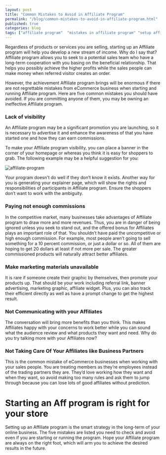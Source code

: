```yaml
---
layout: post
title: "Common Mistakes to Avoid in Affiliate Program"
permalink: "/blog/common-mistakes-to-avoid-in-affiliate-program.html"
published: true
categories: blog
tags: ["affiliate program"  "mistakes in affiliate program" "setup affiliate program" "startup affiliate program"]
---
```


Regardless of products or services you are selling, starting up an Affiliate program will help you develop a new stream of income. Why do I say that? Affiliate program allows you to seek to a potential sales team who have a long-term cooperation with you basing on the beneficial relationship. That helps you possibly achieve the higher profits while the sales people can make money when referred visitor creates an order.

However, the achievement Affiliate program brings will be enormous if there are not regrettable mistakes from eCommerce business when starting and running Affiliate program. Here are five common mistakes you should have avoided. If you are committing anyone of them, you may be owning an ineffective Affiliate program.

### Lack of visibility

An Affiliate program may be a significant promotion you are launching, so it is necessary to advertise it and enhance the awareness of that you have started one and how they can earn commissions.

To make your Affiliate program visibility, you can place a banner in the corner of your homepage or whereas you think it is easy for shoppers to grab. The following example may be a helpful suggestion for you:

![affiliate-program](https://lh3.googleusercontent.com/obDNhER4-DnxkF-X03NvpQmSDuspb4lkvF68atBJqRWQDqIdXSvekNhyPB43notPfIm9ETdy-R1cyVf5Yo1J4biDS3Amz_-GqaUnqmHsPCIMUO_exXsknuCMXgPfYTTzT8StE7hi)

Your program doesn't do well if they don’t know it exists. Another way for you is generating your explainer page, which will show the rights and responsibilities of participants in Affiliate program. Ensure the shoppers don’t want to work with the ambiguity.

### Paying not enough commissions

In the competitive market, many businesses take advantages of Affiliate program to draw more and more revenues. Thus, you are in danger of being ignored unless you seek to stand out, and the offered bonus for Affiliates plays an important role of that. You shouldn’t have paid the uncompetitive or high enough commission. For example, most people aren’t going to sell something for a 10 percent commission, or just a dollar or so. All of them are hoping to get 20 dollars at least if not more per sale. The greater commissioned products will naturally attract better affiliates.

### Make marketing materials unavailable

It is rare if someone create their graphic by themselves, then promote your products up. That should be your work including referral link, banner advertising, marketing graphic, affiliate widget. Plus, you can also track their efficient directly as well as have a prompt change to get the highest result.

### Not Communicating with your Affiliates

The conversation will bring more benefits than you think. This makes Affiliates happy with your concerns to work better while you can sound what the audience review and what products they want and need. Why do you try talking more with your Affiliates now?

### Not Taking Care Of Your Affiliates like Business Partners

This is the common mistake of eCommerce businesses when working with your sales people. You are treating members as they’re employees instead of the trading partners they are. They’d love working how they want and when they want, so avoid making too many rules and ask them to jump through because you can lose lots of good affiliates without prediction.

# Starting an Aff program is right for your store

Setting up an Affiliate program is the smart strategy in the long-term of your online business. The five mistakes are listed you need to check and avoid even if you are starting or running the program. Hope your Affiliate program are always on the right foot, which will arm you to achieve the desired results in the future.
